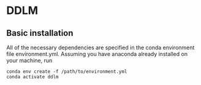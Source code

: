 # DDLM

## Basic installation

All of the necessary dependencies are specified in the conda environment file environment.yml. Assuming you have anaconda already installed on your machine, run
 
``` 
conda env create -f /path/to/environment.yml
conda activate ddlm
```

